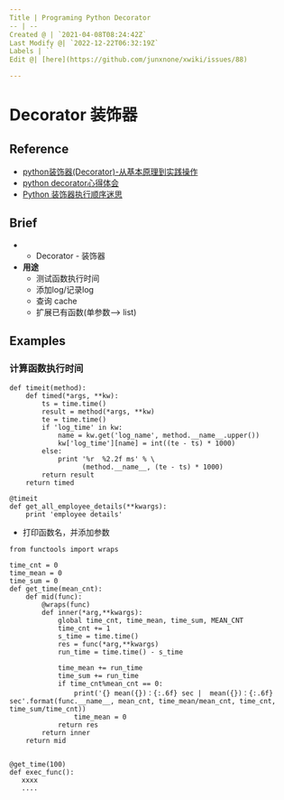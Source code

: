 ```yaml
---
Title | Programing Python Decorator
-- | --
Created @ | `2021-04-08T08:24:42Z`
Last Modify @| `2022-12-22T06:32:19Z`
Labels | ``
Edit @| [here](https://github.com/junxnone/xwiki/issues/88)

---
```

# Decorator 装饰器

## Reference
- [python装饰器(Decorator)-从基本原理到实践操作](https://blog.csdn.net/weixin_45690272/article/details/103206614)
- [python decorator心得体会](https://blog.csdn.net/lpstudy/article/details/43637717)
- [Python 装饰器执行顺序迷思](https://segmentfault.com/a/1190000007837364)


## Brief
-  - Decorator - 装饰器
- **用途**
  - 测试函数执行时间
  - 添加log/记录log
  - 查询 cache
  - 扩展已有函数(单参数--> list)


## Examples
### 计算函数执行时间

```
def timeit(method):
    def timed(*args, **kw):
        ts = time.time()
        result = method(*args, **kw)
        te = time.time()
        if 'log_time' in kw:
            name = kw.get('log_name', method.__name__.upper())
            kw['log_time'][name] = int((te - ts) * 1000)
        else:
            print '%r  %2.2f ms' % \
                  (method.__name__, (te - ts) * 1000)
        return result
    return timed

@timeit
def get_all_employee_details(**kwargs):
    print 'employee details'
```

- 打印函数名，并添加参数
```
from functools import wraps

time_cnt = 0
time_mean = 0
time_sum = 0
def get_time(mean_cnt):
    def mid(func):
        @wraps(func)
        def inner(*arg,**kwargs):
            global time_cnt, time_mean, time_sum, MEAN_CNT
            time_cnt += 1
            s_time = time.time()
            res = func(*arg,**kwargs)
            run_time = time.time() - s_time

            time_mean += run_time
            time_sum += run_time
            if time_cnt%mean_cnt == 0:
                print('{} mean({})：{:.6f} sec |  mean({})：{:.6f} sec'.format(func.__name__, mean_cnt, time_mean/mean_cnt, time_cnt, time_sum/time_cnt))
                time_mean = 0
            return res
        return inner
    return mid


@get_time(100)
def exec_func():
   xxxx
   ....
   

```
